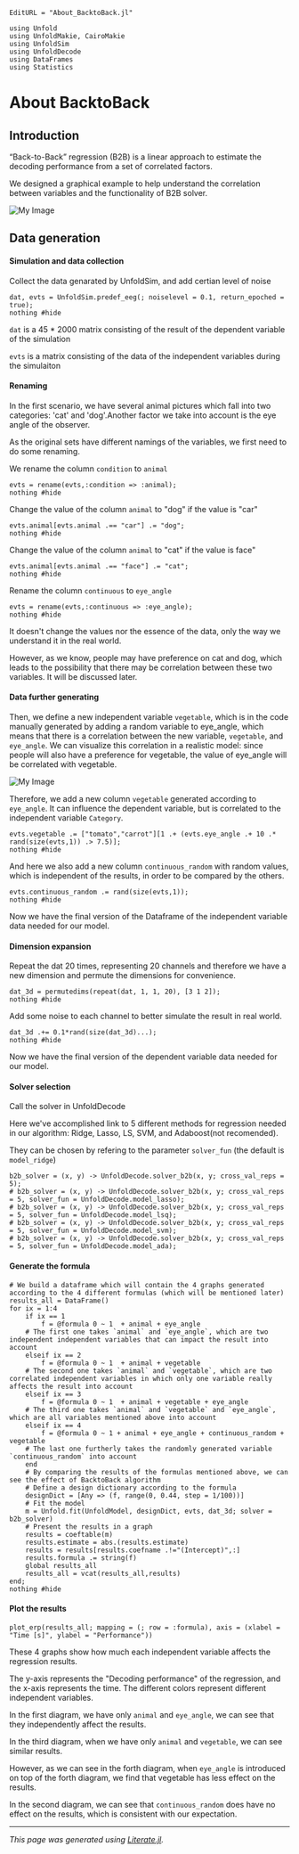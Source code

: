 ```@meta
EditURL = "About_BacktoBack.jl"
```

````@example About_BacktoBack
using Unfold
using UnfoldMakie, CairoMakie
using UnfoldSim
using UnfoldDecode
using DataFrames
using Statistics
````

# About BacktoBack
## Introduction

“Back-to-Back” regression (B2B) is a linear approach to estimate the decoding performance from a set of correlated factors.

We designed a graphical example to help understand the correlation between variables and the functionality of B2B solver.

![My Image](pic/dog_and_cat.png)

## Data generation

#### Simulation and data collection
Collect the data genarated by UnfoldSim, and add certian level of noise

````@example About_BacktoBack
dat, evts = UnfoldSim.predef_eeg(; noiselevel = 0.1, return_epoched = true);
nothing #hide
````

`dat` is a 45 * 2000 matrix consisting of the result of the dependent variable of the simulation

`evts` is a matrix consisting of the data of the independent variables during the simulaiton

#### Renaming

In the first scenario, we have several animal pictures which fall into two categories: 'cat' and 'dog'.Another factor we take into account is the eye angle of the observer.

As the original sets have different namings of the variables, we first need to do some renaming.

We rename the column `condition` to `animal`

````@example About_BacktoBack
evts = rename(evts,:condition => :animal);
nothing #hide
````

Change the value of the column `animal` to "dog" if the value is "car"

````@example About_BacktoBack
evts.animal[evts.animal .== "car"] .= "dog";
nothing #hide
````

Change the value of the column `animal` to "cat" if the value is face"

````@example About_BacktoBack
evts.animal[evts.animal .== "face"] .= "cat";
nothing #hide
````

Rename the column `continuous` to `eye_angle`

````@example About_BacktoBack
evts = rename(evts,:continuous => :eye_angle);
nothing #hide
````

It doesn't change the values nor the essence of the data, only the way we understand it in the real world.

However, as we know, people may have preference on cat and dog, which leads to the possibility that there may be correlation between these two variables. It will be discussed later.

#### Data further generating

Then, we define a new independent variable `vegetable`, which is in the code manually generated by adding a random variable to eye_angle, which means that there is a correlation between the new variable, `vegetable`, and `eye_angle`. We can visualize this correlation in a realistic model: since people will also have a preference for vegetable, the value of eye_angle will be correlated with vegetable.

![My Image](pic/dog_and_cat_and_vegetable.png)

Therefore, we add a new column `vegetable` generated according to `eye_angle`. It can influence the dependent variable, but is correlated to the independent variable `Category`.

````@example About_BacktoBack
evts.vegetable .= ["tomato","carrot"][1 .+ (evts.eye_angle .+ 10 .* rand(size(evts,1)) .> 7.5)];
nothing #hide
````

And here we also add a new column `continuous_random` with random values, which is independent of the results, in order to be compared by the others.

````@example About_BacktoBack
evts.continuous_random .= rand(size(evts,1));
nothing #hide
````

Now we have the final version of the Dataframe of the independent variable data needed for our model.

#### Dimension expansion
Repeat the dat 20 times, representing 20 channels and therefore we have a new dimension and permute the dimensions for convenience.

````@example About_BacktoBack
dat_3d = permutedims(repeat(dat, 1, 1, 20), [3 1 2]);
nothing #hide
````

Add some noise to each channel to better simulate the result in real world.

````@example About_BacktoBack
dat_3d .+= 0.1*rand(size(dat_3d)...);
nothing #hide
````

Now we have the final version of the dependent variable data needed for our model.

#### Solver selection
Call the solver in UnfoldDecode

Here we've accomplished link to 5 different methods for regression needed in our algorithm: Ridge, Lasso, LS, SVM, and Adaboost(not recomended).

They can be chosen by refering to the parameter `solver_fun` (the default is `model_ridge`)

````@example About_BacktoBack
b2b_solver = (x, y) -> UnfoldDecode.solver_b2b(x, y; cross_val_reps = 5);
# b2b_solver = (x, y) -> UnfoldDecode.solver_b2b(x, y; cross_val_reps = 5, solver_fun = UnfoldDecode.model_lasso);
# b2b_solver = (x, y) -> UnfoldDecode.solver_b2b(x, y; cross_val_reps = 5, solver_fun = UnfoldDecode.model_lsq);
# b2b_solver = (x, y) -> UnfoldDecode.solver_b2b(x, y; cross_val_reps = 5, solver_fun = UnfoldDecode.model_svm);
# b2b_solver = (x, y) -> UnfoldDecode.solver_b2b(x, y; cross_val_reps = 5, solver_fun = UnfoldDecode.model_ada);
````

#### Generate the formula

````@example About_BacktoBack
# We build a dataframe which will contain the 4 graphs generated according to the 4 different formulas (which will be mentioned later)
results_all = DataFrame()
for ix = 1:4
    if ix == 1
        f = @formula 0 ~ 1  + animal + eye_angle
    # The first one takes `animal` and `eye_angle`, which are two independent independent variables that can impact the result into account
    elseif ix == 2
        f = @formula 0 ~ 1  + animal + vegetable
    # The second one takes `animal` and `vegetable`, which are two correlated independent variables in which only one variable really affects the result into account
    elseif ix == 3
        f = @formula 0 ~ 1  + animal + vegetable + eye_angle
    # The third one takes `animal` and `vegetable` and `eye_angle`, which are all variables mentioned above into account
    elseif ix == 4
        f = @formula 0 ~ 1 + animal + eye_angle + continuous_random + vegetable
    # The last one furtherly takes the randomly generated variable `continuous_random` into account
    end
    # By comparing the results of the formulas mentioned above, we can see the effect of BacktoBack algorithm
    # Define a design dictionary according to the formula
    designDict = [Any => (f, range(0, 0.44, step = 1/100))]
    # Fit the model
    m = Unfold.fit(UnfoldModel, designDict, evts, dat_3d; solver = b2b_solver)
    # Present the results in a graph
    results = coeftable(m)
    results.estimate = abs.(results.estimate)
    results = results[results.coefname .!="(Intercept)",:]
    results.formula .= string(f)
    global results_all
    results_all = vcat(results_all,results)
end;
nothing #hide
````

#### Plot the results

````@example About_BacktoBack
plot_erp(results_all; mapping = (; row = :formula), axis = (xlabel = "Time [s]", ylabel = "Performance"))
````

These 4 graphs show how much each independent variable affects the regression results.

The y-axis represents the "Decoding performance" of the regression, and the x-axis represents the time. The different colors represent different independent variables.

In the first diagram, we have only `animal` and `eye_angle`, we can see that they independently affect the results.

In the third diagram, when we have only `animal` and `vegetable`, we can see similar results.

However, as we can see in the forth diagram, when `eye_angle` is introduced on top of the forth diagram, we find that vegetable has less effect on the results.

In the second diagram, we can see that `continuous_random` does have no effect on the results, which is consistent with our expectation.

---

*This page was generated using [Literate.jl](https://github.com/fredrikekre/Literate.jl).*

